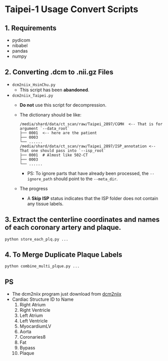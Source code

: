 # Taipei-1 Usage Convert Scripts
## 1. Requirements
- pydicom
- nibabel
- pandas
- numpy
## 2. Converting .dcm to .nii.gz Files
- `dcm2niix_HsinChu.py`
  - This script has been **abandoned**.
- `dcm2niix_Taipei.py`
  - **Do not** use this script for decompression.
  - The dictionary should be like:
    ```
    /media/shard/data/ct_scan/raw/Taipei_2897/CGMH  <-- That is for argument `--data_root`
    ├── 0001  <-- here are the patient
    ├── 0003
    └── ......
    /media/shard/data/ct_scan/raw/Taipei_2897/ISP_annotation <-- That one should pass into `--isp_root`
    ├── 0001  # Almost like 502-CT
    ├── 0003
    └── ......
    ```
    - PS: To ignore parts that have already been processed, the `--ignore_path` should point to the `--meta_dir`.
    
  - The progress
    - A **Skip ISP** status indicates that the ISP folder does not contain any tissue labels.
## 3. Extract the centerline coordinates and names of each coronary artery and plaque.
```shell!
python store_each_plq.py ...
```
## 4. To Merge Duplicate Plaque Labels
```shell
python combine_multi_plque.py ... 
```

## PS
- The dcm2niix program just download from [dcm2niix](https://github.com/rordenlab/dcm2niix/releases)
- Cardiac Structure ID to Name
  1. Right Atrium
  2. Right Ventricle
  3. Left Atrium
  4. Left Ventricle
  5. MyocardiumLV
  6. Aorta
  7. Coronaries8
  8. Fat
  9. Bypass
  10. Plaque
 

